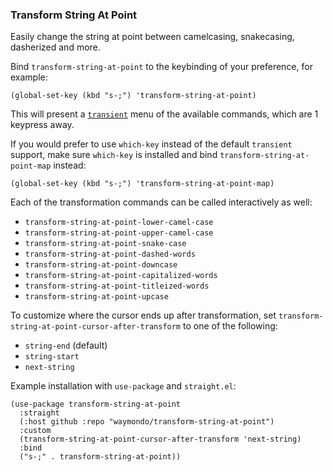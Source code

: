 ### Transform String At Point

Easily change the string at point between camelcasing, snakecasing, dasherized and more.

Bind `transform-string-at-point` to the keybinding of your preference, for example:

``` emacs-lisp
(global-set-key (kbd "s-;") 'transform-string-at-point)
```

This will present a [`transient`](https://github.com/magit/transient) menu of the available
commands, which are 1 keypress away.

If you would prefer to use `which-key` instead of the default `transient` support, make sure
`which-key` is installed and bind `transform-string-at-point-map` instead:

``` emacs-lisp
(global-set-key (kbd "s-;") 'transform-string-at-point-map)
```

Each of the transformation commands can be called interactively as well:

* `transform-string-at-point-lower-camel-case`
* `transform-string-at-point-upper-camel-case`
* `transform-string-at-point-snake-case`
* `transform-string-at-point-dashed-words`
* `transform-string-at-point-downcase`
* `transform-string-at-point-capitalized-words`
* `transform-string-at-point-titleized-words`
* `transform-string-at-point-upcase`

To customize where the cursor ends up after transformation, set
`transform-string-at-point-cursor-after-transform` to one of the following:

* `string-end` (default)
* `string-start`
* `next-string`

Example installation with `use-package` and `straight.el`:

``` emacs-lisp
(use-package transform-string-at-point
  :straight
  (:host github :repo "waymondo/transform-string-at-point")
  :custom
  (transform-string-at-point-cursor-after-transform 'next-string)
  :bind
  ("s-;" . transform-string-at-point))
```
